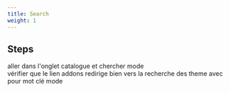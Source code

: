 ```yaml
---
title: Search
weight: 1
---
```

## Steps

aller dans l'onglet catalogue et chercher mode \
vérifier que le lien addons redirige bien vers la recherche des theme avec pour mot clé mode

